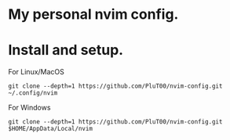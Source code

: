 # My personal nvim config.

# Install and setup.

For Linux/MacOS
```
git clone --depth=1 https://github.com/PluT00/nvim-config.git ~/.config/nvim
```

For Windows
```
git clone --depth=1 https://github.com/PluT00/nvim-config.git $HOME/AppData/Local/nvim
```
